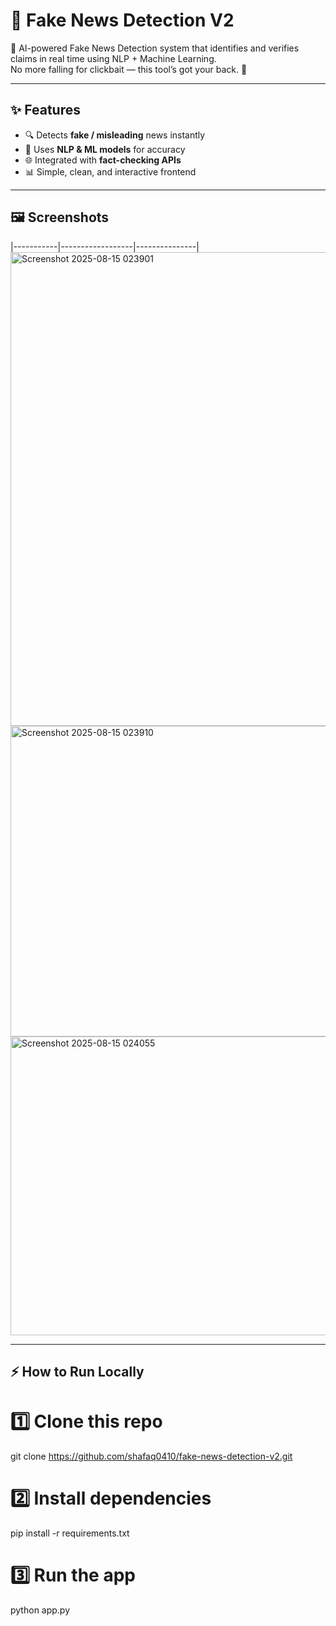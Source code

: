 # 📰 Fake News Detection V2  

🚀 AI-powered Fake News Detection system that identifies and verifies claims in real time using NLP + Machine Learning.  
No more falling for clickbait — this tool’s got your back. 💪  

---

## ✨ Features  
- 🔍 Detects **fake / misleading** news instantly  
- 🧠 Uses **NLP & ML models** for accuracy  
- 🌐 Integrated with **fact-checking APIs**  
- 📊 Simple, clean, and interactive frontend  

---

## 🖼️ Screenshots  

|-----------|------------------|---------------|
<img width="609" height="758" alt="Screenshot 2025-08-15 023901" src="https://github.com/user-attachments/assets/4f09ce58-adc2-4fea-a7f4-3f78b7987c38" />
<img width="585" height="497" alt="Screenshot 2025-08-15 023910" src="https://github.com/user-attachments/assets/cbebea28-77b0-465a-9a9b-9685c8a581a0" />
<img width="581" height="478" alt="Screenshot 2025-08-15 024055" src="https://github.com/user-attachments/assets/c3a61fd4-6e55-4722-a77a-b38324c39b14" />
 

---

## ⚡ How to Run Locally  

# 1️⃣ Clone this repo
git clone https://github.com/shafaq0410/fake-news-detection-v2.git

# 2️⃣ Install dependencies
pip install -r requirements.txt

# 3️⃣ Run the app
python app.py
